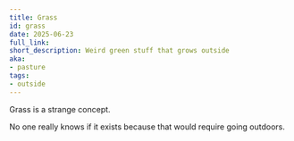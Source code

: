 ```yaml
---
title: Grass
id: grass
date: 2025-06-23
full_link:
short_description: Weird green stuff that grows outside
aka:
- pasture
tags:
- outside
---
```


Grass is a strange concept.

<!--more-->

No one really knows if it exists because that would require going outdoors.
